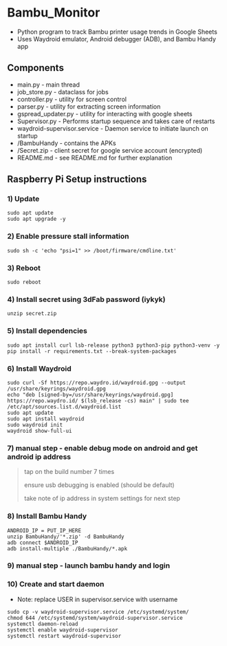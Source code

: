# Bambu_Monitor 
  - Python program to track Bambu printer usage trends in Google Sheets
  - Uses Waydroid emulator, Android debugger (ADB), and Bambu Handy app

## Components
  - main.py - main thread
  - job_store.py - dataclass for jobs
  - controller.py - utility for screen control 
  - parser.py - utility for extracting screen information
  - gspread_updater.py - utility for interacting with google sheets
  - Supervisor.py - Performs startup sequence and takes care of restarts
  - waydroid-supervisor.service - Daemon service to initiate launch on startup
  - /BambuHandy - contains the APKs 
  - /Secret.zip - client secret for google service account (encrypted)
  - README.md - see README.md for further explanation

## Raspberry Pi Setup instructions

### 1) Update
```
sudo apt update
sudo apt upgrade -y
```
### 2) Enable pressure stall information
```
sudo sh -c 'echo "psi=1" >> /boot/firmware/cmdline.txt'
```
### 3) Reboot
```
sudo reboot
```
### 4) Install secret using 3dFab password (iykyk)
```
unzip secret.zip
```
### 5) Install dependencies
```
sudo apt install curl lsb-release python3 python3-pip python3-venv -y
pip install -r requirements.txt --break-system-packages
```
### 6) Install Waydroid
```
sudo curl -Sf https://repo.waydro.id/waydroid.gpg --output /usr/share/keyrings/waydroid.gpg
echo "deb [signed-by=/usr/share/keyrings/waydroid.gpg] https://repo.waydro.id/ $(lsb_release -cs) main" | sudo tee /etc/apt/sources.list.d/waydroid.list
sudo apt update
sudo apt install waydroid
sudo waydroid init
waydroid show-full-ui
```
### 7) manual step - enable debug mode on android and get android ip address
> tap on the build number 7 times
> 
> ensure usb debugging is enabled (should be default)
> 
> take note of ip address in system settings for next step
### 8) Install Bambu Handy
```
ANDROID_IP = PUT_IP_HERE
unzip BambuHandy/'*.zip' -d BambuHandy
adb connect $ANDROID_IP
adb install-multiple ./BambuHandy/*.apk
```
### 9) manual step - launch bambu handy and login

### 10) Create and start daemon 
  - Note: replace USER in supervisor.service with username 
  ```
sudo cp -v waydroid-supervisor.service /etc/systemd/system/
chmod 644 /etc/systemd/system/waydroid-supervisor.service
systemctl daemon-reload
systemctl enable waydroid-supervisor
systemctl restart waydroid-supervisor
```

